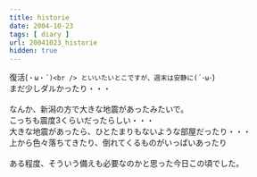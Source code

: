 ```yaml
---
title: historie
date: 2004-10-23
tags: [ diary ]
url: 20041023_historie
hidden: true
---
```

復活(`・ω・´)<br />
といいたいとこですが、週末は安静に(´･ω･`)<br />
まだ少しダルかったり・・・<br />
<br />
なんか、新潟の方で大きな地震があったみたいで。<br />
こっちも震度3くらいだったらしい・・・<br />
大きな地震があったら、ひとたまりもないような部屋だったり・・・<br />
上から色々落ちてきたり、倒れてくるものがいっぱいあったり<br />
<br />
ある程度、そういう備えも必要なのかと思った今日この頃でした。
